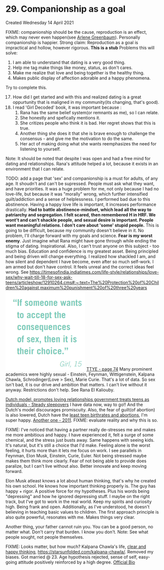 # 29. Companionship as a goal
Created Wednesday 14 April 2021

FIXME: companionship should be the cause, reproduction is an effect, which may never even happen(see [Arlene Greenbaum](https://en.wikipedia.org/wiki/Richard_Feynman)). Personally companionship is happier. Strong claim: Reproduction as a goal is impractical and hollow, however rigorous.
**This is a stub**
Problems this will solve:

1. I am able to understand that dating is a very good thing.
2. Help me tag make things like money, status, as don't cares.
3. Make me realize that love and being together is the healthy thing.
4. Makes public display of affection adorable and a happy phenomena.

Try to complete this.


17. How did I get started and with this and realized dating is a great oppurtunity that is maligned in my community(its changing, that's good).
18. I read 'Girl Decoded' book, it was important because :
	1. Rana has the same belief system(or remnants as me), so I can relate.
	2. She honestly and spefically mentions it. 
	3. She critizes people who think it is bad. Her regret shows that this is true.
	4. Another thing she does it that she is brave enough to challenge the consensus - and give me the motivation to do the same.
	5. Her act of making doing what she wants reemphasizes the need for listening to yourself.

Note: It should be noted that despite I was open and had a free mind for dating and relationships. Rana's attitude helped a lot, because it exists in an environment that I can relate.

TODO: add a page that 'sex' and companionship is a must for adults, of any age. It shoudn't and can't be supressed. People must ask what they want, and have priorities. It was a huge problem for me, not only because I had no love-life, but because it was "morally" wrong, which further intensified guilt/addiction and a sense of helplessness. I performed bad due to this abstinence. Having a happy love life is important, it increases performance drastically. **Had to battle abstinence-mindset, which lead all the way to patriarchy and segregation. I felt scared, then remembered H in HRF. We wont't and can't shackle people, and sexual desire is important. People want meaningful relations. I don't care about 'some' stupid people.** This is going to be difficult, because my community doesn't believe in it. No problem, I'll charge forward with my goals and science. **Fear is my worst enemy**. Just imagine what Rana might have gone through while ending the stigma of dating. Inspirational. Also, I can't trust anyone on this subject - too much bias. Education and confidence is my greatest asset. Being principled and being driven will change everything. I realized how shackled I am, and how silent and dependent I have become, even after so much self-work. I am armed but don't have control. It feels unreal and the correct ideas feel wrong. See <https://timesofindia.indiatimes.com/life-style/relationships/love-sex/why-wait-till-18-for-sex-ask-teens/articleshow/12910264.cms#:~:text=The%20Protection%20of%20Children%20against,maximum%20punishment%20of%20three%20years>
![](./29._Companionship_as_a_goal/pasted_image.png)
[TTYE - page 74](https://www.jhsph.edu/research/centers-and-institutes/center-for-adolescent-health/_docs/TTYE-Guide.pdf)
Many prominent academics were highly sexual - Einstein, Feynman, Wittigenstein, Kalpana Chawla, Schrodinger(Love > Sex), Marie Curie. That's a lot of data. So sex isn't bad, it is our drive and ambition that matters. I can't live without it anyway. Restrictions don't help. See Rana El Kaliouby. 

[Dutch model, promotes loving relationships government treats teens as individuals - Steady sleepovers](https://www.latimes.com/opinion/op-ed/la-oe-0410-orenstein-girls-sex-dutch-20160410-story.html) I have data now, way to go!! And the Dutch's model discourages promiscuity. Also, the fear of guilt(of abortion) is also lowered, Dutch have the [least teen birthrates and abortions](https://www.salon.com/2010/09/08/netherlands_teen_sex/), I'm super happy. [Another one - 2011](https://www.washingtontimes.com/news/2011/nov/20/teen-pregnancy-low-in-sleepover-country-of-the-net/). FIXME: evaluate reality and why this is so.

FIXME: I've noticed that having a partner really de-stresses me and makes me more ambitious and happy. I have experienced it, felt a surge of some chemical, and the stress just busts away. Same happens with seeing kids. It's natural, but it's still a choice that I'd make. Feeling alone is the worst feeling, it hurts more than it lets me focus on work. I see parallels in Feynman, Elon Musk, Einstein, Curie, Euler. Not being stressed maybe makes them think more clearly. Fear of not being able to provide does paralize, but I can't live without also. Better innovate and keep moving forward.

Elon Musk atleast knows a lot about human thinking, that's why he created his own school. He knows how important thinking properly is. The guy has happy + rigor. A positive force for my hypotheses. Plus his words being "depressing" and how he ignored depressing stuff. I maybe on the right track, but I've got to work in the real world. Keep my spirits and curiosity high. Being frank and open.
Additionally, as I've understood, he doesn't believing in teaching basic values to children. The first approach principle is also quite powerful, resonates with me. Makes things very clear.

Another thing, your father cannot ruin you. You can be a good person, no matter what. Don't carry that burden. I know you don't.
Note: See what people sought, not people themselves.

FIXME: Looks matter, but how much? Kalpana Chawla's life, [clear and happy thinking](https://www.google.com/imgres?imgurl=https://www.dizain.in/wp-content/uploads/2020/03/kalpana-chawla-quotes-do-something.jpg&imgrefurl=https://www.dizain.in/kalpana-chawla-quotes-do-something/&h=500&w=750&tbnid=ZnQsgwmvp0rlEM&tbnh=183&tbnw=275&usg=AI4_-kQTPZMT1HM9ABx8AhTPxwaR6PHg2g&vet=1&docid=qvqsDSSdgGOjCM), <https://starsunfolded.com/kalpana-chawla/>. Removed my biases. Got married @ 23. Age hypothesis rejected, sense of self, easy-going attitude positively reinforced by a high degree. [Official Bio](https://history.nasa.gov/columbia/Troxell/Columbia%20Web%20Site/Biographies/Crew%20Profile%20Information/Crew%20Biographies/ASTRON~1.HTM)


